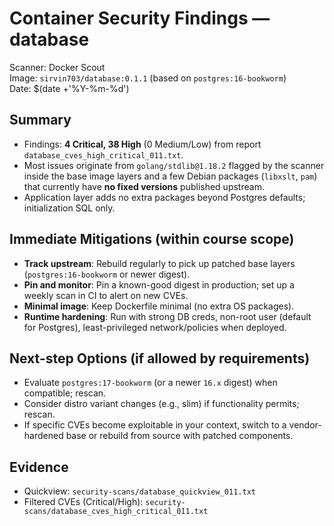 # Container Security Findings — database

Scanner: Docker Scout  
Image: `sirvin703/database:0.1.1` (based on `postgres:16-bookworm`)  
Date: $(date +'%Y-%m-%d')

## Summary
- Findings: **4 Critical, 38 High** (0 Medium/Low) from report `database_cves_high_critical_011.txt`.
- Most issues originate from `golang/stdlib@1.18.2` flagged by the scanner inside the base image layers and a few Debian packages (`libxslt`, `pam`) that currently have **no fixed versions** published upstream.
- Application layer adds no extra packages beyond Postgres defaults; initialization SQL only.

## Immediate Mitigations (within course scope)
- **Track upstream**: Rebuild regularly to pick up patched base layers (`postgres:16-bookworm` or newer digest).  
- **Pin and monitor**: Pin a known-good digest in production; set up a weekly scan in CI to alert on new CVEs.  
- **Minimal image**: Keep Dockerfile minimal (no extra OS packages).  
- **Runtime hardening**: Run with strong DB creds, non-root user (default for Postgres), least-privileged network/policies when deployed.

## Next-step Options (if allowed by requirements)
- Evaluate `postgres:17-bookworm` (or a newer `16.x` digest) when compatible; rescan.  
- Consider distro variant changes (e.g., slim) if functionality permits; rescan.  
- If specific CVEs become exploitable in your context, switch to a vendor-hardened base or rebuild from source with patched components.

## Evidence
- Quickview: `security-scans/database_quickview_011.txt`
- Filtered CVEs (Critical/High): `security-scans/database_cves_high_critical_011.txt`

